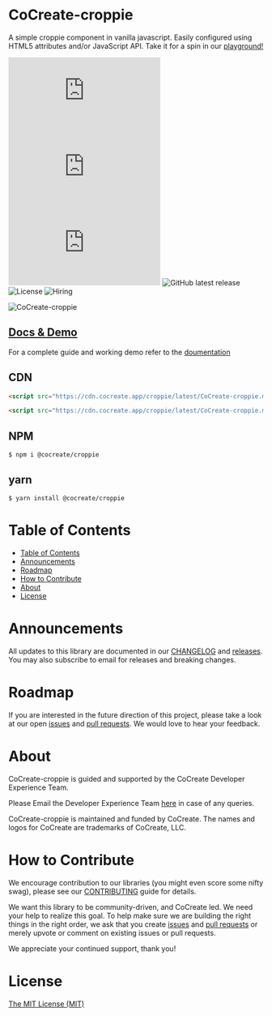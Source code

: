 # CoCreate-croppie

A simple croppie component in vanilla javascript. Easily configured using HTML5 attributes and/or JavaScript API. Take it for a spin in our [playground!](https://cocreate.app/docs/croppie)

![minified](https://img.badgesize.io/https://cdn.cocreate.app/croppie/latest/CoCreate-croppie.min.js?style=flat-square&label=minified&color=orange)
![gzip](https://img.badgesize.io/https://cdn.cocreate.app/croppie/latest/CoCreate-croppie.min.js?compression=gzip&style=flat-square&label=gzip&color=yellow)
![brotli](https://img.badgesize.io/https://cdn.cocreate.app/croppie/latest/CoCreate-croppie.min.js?compression=brotli&style=flat-square&label=brotli)
![GitHub latest release](https://img.shields.io/github/v/release/CoCreate-app/CoCreate-croppie?style=flat-square)
![License](https://img.shields.io/github/license/CoCreate-app/CoCreate-croppie?style=flat-square)
![Hiring](https://img.shields.io/static/v1?style=flat-square&label=&message=Hiring&color=blueviolet)

![CoCreate-croppie](https://cdn.cocreate.app/docs/CoCreate-croppie.gif)

## [Docs & Demo](https://cocreate.app/docs/croppie)

For a complete guide and working demo refer to the [doumentation](https://cocreate.app/docs/croppie)

## CDN

```html
<script src="https://cdn.cocreate.app/croppie/latest/CoCreate-croppie.min.js"></script>
```

```html
<script src="https://cdn.cocreate.app/croppie/latest/CoCreate-croppie.min.css"></script>
```

## NPM

```shell
$ npm i @cocreate/croppie
```

## yarn

```shell
$ yarn install @cocreate/croppie
```

# Table of Contents

- [Table of Contents](#table-of-contents)
- [Announcements](#announcements)
- [Roadmap](#roadmap)
- [How to Contribute](#how-to-contribute)
- [About](#about)
- [License](#license)

<a name="announcements"></a>

# Announcements

All updates to this library are documented in our [CHANGELOG](https://github.com/CoCreate-app/CoCreate-croppie/blob/master/CHANGELOG.md) and [releases](https://github.com/CoCreate-app/CoCreate-croppie/releases). You may also subscribe to email for releases and breaking changes.

<a name="roadmap"></a>

# Roadmap

If you are interested in the future direction of this project, please take a look at our open [issues](https://github.com/CoCreate-app/CoCreate-croppie/issues) and [pull requests](https://github.com/CoCreate-app/CoCreate-croppie/pulls). We would love to hear your feedback.

<a name="about"></a>

# About

CoCreate-croppie is guided and supported by the CoCreate Developer Experience Team.

Please Email the Developer Experience Team [here](mailto:develop@cocreate.app) in case of any queries.

CoCreate-croppie is maintained and funded by CoCreate. The names and logos for CoCreate are trademarks of CoCreate, LLC.

<a name="contribute"></a>

# How to Contribute

We encourage contribution to our libraries (you might even score some nifty swag), please see our [CONTRIBUTING](https://github.com/CoCreate-app/CoCreate-croppie/blob/master/CONTRIBUTING.md) guide for details.

We want this library to be community-driven, and CoCreate led. We need your help to realize this goal. To help make sure we are building the right things in the right order, we ask that you create [issues](https://github.com/CoCreate-app/CoCreate-croppie/issues) and [pull requests](https://github.com/CoCreate-app/CoCreate-croppie/pulls) or merely upvote or comment on existing issues or pull requests.

We appreciate your continued support, thank you!

# License

[The MIT License (MIT)](https://github.com/CoCreate-app/CoCreate-croppie/blob/master/LICENSE)
